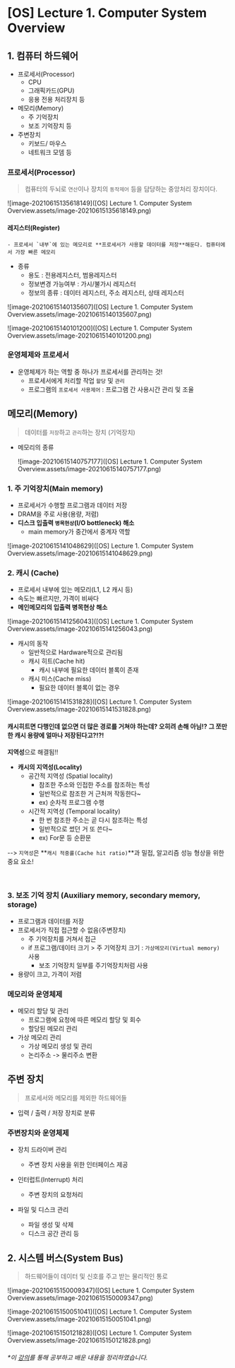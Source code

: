 # [OS] Lecture 1. Computer System Overview



## 1. 컴퓨터 하드웨어

- 프로세서(Processor)
  - CPU
  - 그래픽카드(GPU)
  - 응용 전용 처리장치 등
- 메모리(Memory)
  - 주 기억장치
  - 보조 기억장치 등
- 주변장치
  - 키보드/ 마우스
  - 네트워크 모뎀 등



### 프로세서(Processor)

> 컴퓨터의 두뇌로 `연산`이나 장치의 `동작제어` 등을 담당하는 중앙처리 장치이다.



![image-20210615135618149]([OS] Lecture 1. Computer System Overview.assets/image-20210615135618149.png)

#### 레지스터(Register)

	- 프로세서 `내부`에 있는 메모리로 **프로세서가 사용할 데이터를 저장**해둔다. 컴퓨터에서 가장 빠른 메모리

- 종류
  - 용도 : 전용레지스터, 범용레지스터
  - 정보변경 가능여부 : 가시/불가시 레지스터
  - 정보의 종류 : 데이터 레지스터, 주소 레지스터, 상태 레지스터



![image-20210615140135607]([OS] Lecture 1. Computer System Overview.assets/image-20210615140135607.png)

![image-20210615140101200]([OS] Lecture 1. Computer System Overview.assets/image-20210615140101200.png)



### 운영체제와 프로세서

- 운영체제가 하는 역할 중 하나가 프로세서를 관리하는 것!
  - 프로세서에게 처리할 작업 `할당` 및 `관리`
  - 프로그램의 `프로세서 사용제어` : 프로그램 간 사용시간 관리 및 조율



## 메모리(Memory)

> 데이터를 `저장`하고 `관리`하는 장치 (기억장치)



- 메모리의 종류

  ![image-20210615140757177]([OS] Lecture 1. Computer System Overview.assets/image-20210615140757177.png)



### 1. 주 기억장치(Main memory)

- 프로세서가 수행할 프로그램과 데이터 저장
- DRAM을 주로 사용(용량, 저렴)
- **디스크 입출력 `병목현상`(I/O bottleneck) 해소**
  - main memory가 중간에서 중계자 역할

![image-20210615141048629]([OS] Lecture 1. Computer System Overview.assets/image-20210615141048629.png)



### 2. 캐시 (Cache)

- 프로세서 내부에 있는 메모리(L1, L2 캐시 등)
- 속도는 빠르지만, 가격이 비싸다
- **메인메모리의 입출력 병목현상 해소**

![image-20210615141256043]([OS] Lecture 1. Computer System Overview.assets/image-20210615141256043.png)



- 캐시의 동작
  - 일반적으로 Hardware적으로 관리됨
  - 캐시 히트(Cache hit)
    - 캐시 내부에 필요한 데이터 블록이 존재
  - 캐시 미스(Cache miss)
    - 필요한 데이터 블록이 없는 경우



![image-20210615141531828]([OS] Lecture 1. Computer System Overview.assets/image-20210615141531828.png)



#### 캐시히트면 다행인데 없으면 더 많은 경로를 거쳐야 하는데? 오히려 손해 아님!? 그 쪼만한 캐시 용량에 얼마나 저장된다고?!?!

**지역성**으로 해결됨!!

- **캐시의 지역성(Locality)**
  - 공간적 지역성 (Spatial locality)
    - 참조한 주소와 인접한 주소를 참조하는 특성
    - 일반적으로 참조한 거 근처꺼 작동한다~
    - ex) 순차적 프로그램 수행
  - 시간적 지역성 (Temporal locality)
    - 한 번 참조한 주소는 곧 다시 참조하는 특성
    - 일반적으로 썼던 거 또 쓴다~
    - ex) For문 등 순환문

--> `지역성`은 **`캐시 적중률(Cache hit ratio)`**과 밀접, 알고리즘 성능 형상을 위한 중요 요소!

​	

### 3. 보조 기억 장치 (Auxiliary memory, secondary memory, storage)

- 프로그램과 데이터를 저장
- 프로세서가 직접 접근할 수 없음(주변장치)
  - 주 기억장치를 거쳐서 접근
  - if 프로그램/데이터 크기 > 주 기억장치 크기 : `가상메모리(Virtual memory) ` 사용
    - 보조 기억장치 일부를 주기억장치처럼 사용
- 용량이 크고, 가격이 저렴



### 메모리와 운영체제

- 메모리 할당 및 관리
  - 프로그램에 요청에 따른 메모리 할당 및 회수
  - 할당된 메모리 관리
- 가상 메모리 관리
  - 가상 메모리 생성 및 관리
  - 논리주소 -> 물리주소 변환



## 주변 장치

> 프로세서와 메모리를 제외한 하드웨어들

- 입력 / 출력 / 저장 장치로 분류

### 주변장치와 운영체제

- 장치 드라이버 관리
  - 주변 장치 사용을 위한 인터페이스 제공
- 인터럽트(Interrupt) 처리
  - 주변 장치의 요청처리

- 파일 및 디스크 관리
  - 파일 생성 및 삭제
  - 디스크 공간 관리 등



## 2. 시스템 버스(System Bus)

> 하드웨어들이 데이터 및 신호를 주고 받는 물리적인 통로

![image-20210615150009347]([OS] Lecture 1. Computer System Overview.assets/image-20210615150009347.png)

![image-20210615150051041]([OS] Lecture 1. Computer System Overview.assets/image-20210615150051041.png)



![image-20210615150121828]([OS] Lecture 1. Computer System Overview.assets/image-20210615150121828.png)



###### *이  [강의](https://www.youtube.com/watch?v=EdTtGv9w2sA&list=PLBrGAFAIyf5rby7QylRc6JxU5lzQ9c4tN&index=1)를 통해 공부하고 배운 내용을 정리하였습니다.